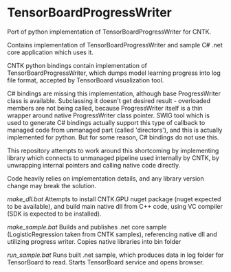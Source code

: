 # TensorBoardProgressWriter
Port of python implementation of TensorBoardProgressWriter for CNTK.

Contains implementation of TensorBoardProgressWriter and sample C# .net core application which uses it.

CNTK python bindings contain implementation of TensorBoardProgressWriter, which dumps model learning
progress into log file format, accepted by TensorBoard visualization tool.

C# bindings are missing this implementation, although base ProgressWriter class is available.
Subclassing it doesn't get desired result - overloaded members are not being called, because
ProgressWriter itself is a thin wrapper around native ProgressWriter class pointer. SWIG tool
which is used to generate C# bindings actually support this type of callback to managed code from unmanaged part
(called 'directors'), and this is actually implemented for python. But for some reason, C# bindings
do not use this.

This repository attempts to work around this shortcoming by implementing library which connects 
to unmanaged pipeline used internally by CNTK, by unwrapping internal pointers and calling native code directly.

Code heavily relies on implementation details, and any library version change may break the solution.

*make_dll.bat*
Attempts to install CNTK.GPU nuget package (nuget expected to be available), 
and build main native dll from C++ code, using VC compiler (SDK is expected to be installed).

*make_sample.bat*
Builds and publishes .net core sample (LogisticRegression taken from CNTK samples), referencing native dll
and utilizing progress writer. Copies native libraries into bin folder

*run_sample.bat*
Runs built .net sample, which produces data in log folder for TensorBoard to read.
Starts TensorBoard service and opens browser.
